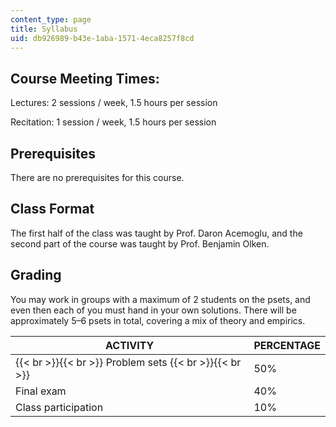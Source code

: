 ```yaml
---
content_type: page
title: Syllabus
uid: db926989-b43e-1aba-1571-4eca8257f8cd
---
```


Course Meeting Times:
---------------------

Lectures: 2 sessions / week, 1.5 hours per session

Recitation: 1 session / week, 1.5 hours per session

Prerequisites
-------------

There are no prerequisites for this course.

Class Format 
-------------

The first half of the class was taught by Prof. Daron Acemoglu, and the second part of the course was taught by Prof. Benjamin Olken. 

Grading
-------

You may work in groups with a maximum of 2 students on the psets, and even then each of you must hand in your own solutions. There will be approximately 5–6 psets in total, covering a mix of theory and empirics.

| ACTIVITY | PERCENTAGE |
| --- | --- |
|  {{< br >}}{{< br >}} Problem sets {{< br >}}{{< br >}}  | 50% |
| Final exam | 40% |
| Class participation | 10%